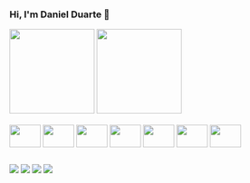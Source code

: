 ### Hi, I'm Daniel Duarte 👋

<div>
  <img height="150em" src="https://github-readme-stats.vercel.app/api?username=danrib27&theme=dracula&show_icons=true" />
  <img height="150em" src="https://github-readme-stats.vercel.app/api/top-langs/?username=danrib27&hide=html&layout=compact&theme=dracula" />
</div>
<div style="display: inline_block"><br>
  <img align="center" height="40" width="55" src="https://cdn.jsdelivr.net/gh/devicons/devicon/icons/react/react-original-wordmark.svg" />
  <img align="center" height="40" width="55" src="https://cdn.jsdelivr.net/gh/devicons/devicon/icons/typescript/typescript-original.svg" />
  <img align="center" height="40" width="55" src="https://cdn.jsdelivr.net/gh/devicons/devicon/icons/javascript/javascript-original.svg" />
  <img align="center" height="40" width="55" src="https://cdn.jsdelivr.net/gh/devicons/devicon/icons/html5/html5-original.svg" />
  <img align="center" height="40" width="55" src="https://cdn.jsdelivr.net/gh/devicons/devicon/icons/css3/css3-original.svg" />
  <img align="center" height="40" width="55" src="https://cdn.jsdelivr.net/gh/devicons/devicon/icons/sass/sass-original.svg" />
  <img align="center" height="40" width="55" src="https://cdn.jsdelivr.net/gh/devicons/devicon/icons/python/python-original.svg" />
</div>

##

<div>
  <a href="https://www.linkedin.com/in/daniel-duarte-398996166/" target="_blank"><img src="https://img.shields.io/badge/LinkedIn-0077B5?style=for-the-badge&logo=linkedin&logoColor=white" target="_blank"/></a>
  <a href="https://stackoverflow.com/users/15269357/furius" target="_blank"><img src="https://img.shields.io/badge/StackOverflow-F58025?style=for-the-badge&logo=stackoverflow&logoColor=white" target="_blank" /></a>
  <a href="https://www.codewars.com/users/danrib27" target="_blank"><img src="https://img.shields.io/badge/CodeWars-B1361E?style=for-the-badge&logo=codewars&logoColor=white" target="_blank" /></a>
  <a href="danielduarte.dev" target="_blank"><img src="https://img.shields.io/badge/Vercel-danielduarte.dev-0b0419?style=for-the-badge&logo=vercel&logoColor=white&labelColor=000000" target="_blank" /></a>
</div>
